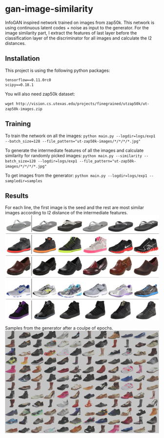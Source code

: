 # gan-image-similarity
InfoGAN inspired network trained on images from zap50k. This network is using continuous latent codes + noise as input to the generator.
For the image similarity part, I extract the features of last layer before the classification layer of the discriminator for all images and calculate the l2 distances. 

## Installation

This project is using the following python packages:
```
tensorflow==0.11.0rc0
scipy==0.18.1
```

You will also need zap50k dataset:

`wget http://vision.cs.utexas.edu/projects/finegrained/utzap50k/ut-zap50k-images.zip`


## Training

To train the network on all the images: 
`python main.py --logdir=logs/exp1 --batch_size=128 --file_pattern="ut-zap50k-images/*/*/*/*.jpg"`

To generate the intermediate features of all the images and calculate similarity for randomly picked images:
`python main.py --similarity --batch_size=128 --logdir=logs/exp1 --file_pattern="ut-zap50k-images/*/*/*/*.jpg"`

To get images from the generator:
`python main.py --logdir=logs/exp1 --sampledir=samples`

## Results
For each line, the first image is the seed and the rest are most similar images according to l2 distance of the intermediate features.
![similarity](similarity.jpg)



Samples from the generator after a coulpe of epochs.
![similarity](samples/checkpoint-68001.png)
